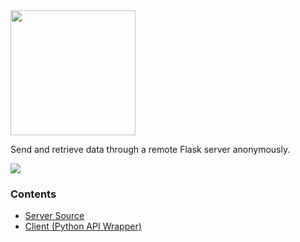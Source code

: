<img src="https://raw.githubusercontent.com/hershyz/pipeline/main/assets/pipeline.png" width="200px">

<br>

<p>
  Send and retrieve data through a remote Flask server anonymously.<br>
</p>
<img src="https://raw.githubusercontent.com/hershyz/pipeline/main/assets/bar.png"/>

<h3>Contents</h3>
<ul>
  <li><a href="https://github.com/hershyz/pipeline/blob/main/server.py">Server Source</a></li>
  <li><a href="https://github.com/hershyz/pipeline/blob/main/client.py">Client (Python API Wrapper)</a></li>
</ul>
